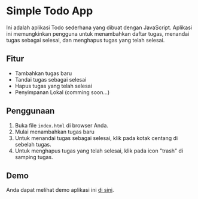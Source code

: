 # Simple Todo App

Ini adalah aplikasi Todo sederhana yang dibuat dengan JavaScript. Aplikasi ini memungkinkan pengguna untuk menambahkan daftar tugas, menandai tugas sebagai selesai, dan menghapus tugas yang telah selesai.

## Fitur

- Tambahkan tugas baru
- Tandai tugas sebagai selesai
- Hapus tugas yang telah selesai
- Penyimpanan Lokal (comming soon...)

## Penggunaan

1. Buka file `index.html` di browser Anda.
2. Mulai menambahkan tugas baru
3. Untuk menandai tugas sebagai selesai, klik pada kotak centang di sebelah tugas.
4. Untuk menghapus tugas yang telah selesai, klik pada icon "trash" di samping tugas.

## Demo

Anda dapat melihat demo aplikasi ini [di sini](https://sideeid.github.io/Todo-Apps/).
